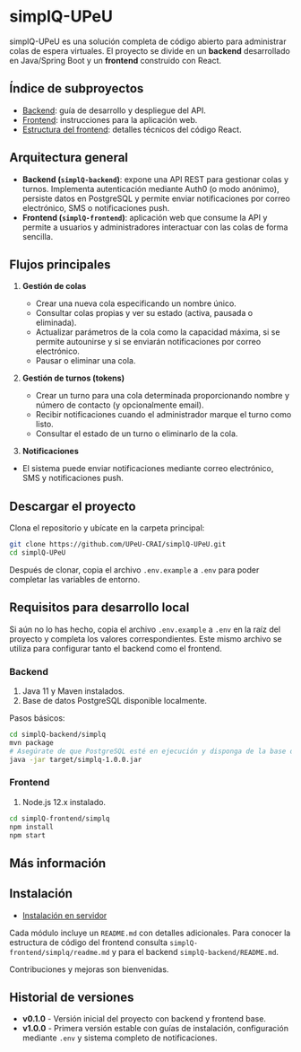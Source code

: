 # simplQ-UPeU

simplQ-UPeU es una solución completa de código abierto para administrar colas de espera virtuales. El proyecto se divide en un **backend** desarrollado en Java/Spring Boot y un **frontend** construido con React.

## Índice de subproyectos

- [Backend](simplQ-backend/README.md): guía de desarrollo y despliegue del API.
- [Frontend](simplQ-frontend/README.md): instrucciones para la aplicación web.
- [Estructura del frontend](simplQ-frontend/simplq/readme.md): detalles técnicos del código React.

## Arquitectura general

- **Backend (`simplQ-backend`)**: expone una API REST para gestionar colas y turnos. Implementa autenticación mediante Auth0 (o modo anónimo), persiste datos en PostgreSQL y permite enviar notificaciones por correo electrónico, SMS o notificaciones push.
- **Frontend (`simplQ-frontend`)**: aplicación web que consume la API y permite a usuarios y administradores interactuar con las colas de forma sencilla.

## Flujos principales

1. **Gestión de colas**
   - Crear una nueva cola especificando un nombre único.
   - Consultar colas propias y ver su estado (activa, pausada o eliminada).
   - Actualizar parámetros de la cola como la capacidad máxima, si se permite autounirse y si se enviarán notificaciones por correo electrónico.
   - Pausar o eliminar una cola.

2. **Gestión de turnos (tokens)**
   - Crear un turno para una cola determinada proporcionando nombre y número de contacto (y opcionalmente email).
   - Recibir notificaciones cuando el administrador marque el turno como listo.
   - Consultar el estado de un turno o eliminarlo de la cola.

3. **Notificaciones**
  - El sistema puede enviar notificaciones mediante correo electrónico, SMS y notificaciones push.

## Descargar el proyecto

Clona el repositorio y ubícate en la carpeta principal:

```bash
git clone https://github.com/UPeU-CRAI/simplQ-UPeU.git
cd simplQ-UPeU
```

Después de clonar, copia el archivo `.env.example` a `.env` para poder completar las variables de entorno.

## Requisitos para desarrollo local

Si aún no lo has hecho, copia el archivo `.env.example` a `.env` en la raíz del proyecto y completa los valores correspondientes.
Este mismo archivo se utiliza para configurar tanto el backend como el frontend.

### Backend

1. Java 11 y Maven instalados.
2. Base de datos PostgreSQL disponible localmente.

Pasos básicos:

```bash
cd simplQ-backend/simplq
mvn package
# Asegúrate de que PostgreSQL esté en ejecución y disponga de la base de datos "simplq"
java -jar target/simplq-1.0.0.jar
```

### Frontend

1. Node.js 12.x instalado.

```bash
cd simplQ-frontend/simplq
npm install
npm start
```

## Más información

## Instalación

- [Instalación en servidor](docs/INSTALACION_SERVIDOR.md)

Cada módulo incluye un `README.md` con detalles adicionales. Para conocer la estructura de código del frontend consulta `simplQ-frontend/simplq/readme.md` y para el backend `simplQ-backend/README.md`.

Contribuciones y mejoras son bienvenidas.

## Historial de versiones

- **v0.1.0** - Versión inicial del proyecto con backend y frontend base.
- **v1.0.0** - Primera versión estable con guías de instalación, configuración mediante `.env` y sistema completo de notificaciones.
